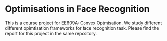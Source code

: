 # Optimisations in Face Recognition
This is a course project for EE609A: Convex Optmisation. We study different different opimtisation frameworks for face recognition task.
Please find the report for this project in the same repository.
